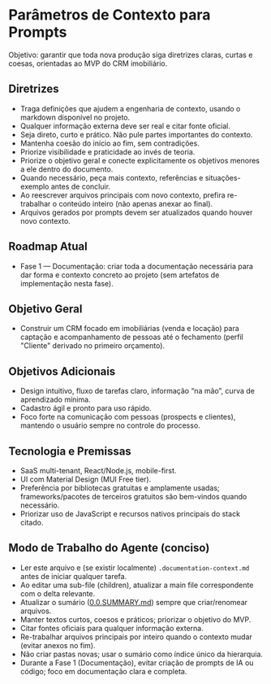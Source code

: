 # Parâmetros de Contexto para Prompts

Objetivo: garantir que toda nova produção siga diretrizes claras, curtas e coesas, orientadas ao MVP do CRM imobiliário.

## Diretrizes
- Traga definições que ajudem a engenharia de contexto, usando o markdown disponível no projeto.
- Qualquer informação externa deve ser real e citar fonte oficial.
- Seja direto, curto e prático. Não pule partes importantes do contexto.
- Mantenha coesão do início ao fim, sem contradições.
- Priorize visibilidade e praticidade ao invés de teoria.
- Priorize o objetivo geral e conecte explicitamente os objetivos menores a ele dentro do documento.
- Quando necessário, peça mais contexto, referências e situações-exemplo antes de concluir.
- Ao reescrever arquivos principais com novo contexto, prefira re-trabalhar o conteúdo inteiro (não apenas anexar ao final).
- Arquivos gerados por prompts devem ser atualizados quando houver novo contexto.

## Roadmap Atual
- Fase 1 — Documentação: criar toda a documentação necessária para dar forma e contexto concreto ao projeto (sem artefatos de implementação nesta fase).

## Objetivo Geral
- Construir um CRM focado em imobiliárias (venda e locação) para captação e acompanhamento de pessoas até o fechamento (perfil "Cliente" derivado no primeiro orçamento).

## Objetivos Adicionais
- Design intuitivo, fluxo de tarefas claro, informação “na mão”, curva de aprendizado mínima.
- Cadastro ágil e pronto para uso rápido.
- Foco forte na comunicação com pessoas (prospects e clientes), mantendo o usuário sempre no controle do processo.

## Tecnologia e Premissas
- SaaS multi-tenant, React/Node.js, mobile-first.
- UI com Material Design (MUI Free tier).
- Preferência por bibliotecas gratuitas e amplamente usadas; frameworks/pacotes de terceiros gratuitos são bem-vindos quando necessário.
- Priorizar uso de JavaScript e recursos nativos principais do stack citado.

## Modo de Trabalho do Agente (conciso)
- Ler este arquivo e (se existir localmente) `.documentation-context.md` antes de iniciar qualquer tarefa.
- Ao editar uma sub-file (children), atualizar a main file correspondente com o delta relevante.
- Atualizar o sumário ([0.0.SUMMARY.md](0.0.SUMMARY.md)) sempre que criar/renomear arquivos.
- Manter textos curtos, coesos e práticos; priorizar o objetivo do MVP.
- Citar fontes oficiais para qualquer informação externa.
- Re-trabalhar arquivos principais por inteiro quando o contexto mudar (evitar anexos no fim).
- Não criar pastas novas; usar o sumário como índice único da hierarquia.
- Durante a Fase 1 (Documentação), evitar criação de prompts de IA ou código; foco em documentação clara e completa.
